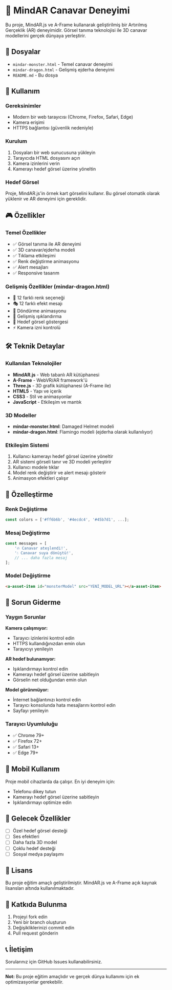 # 🐉 MindAR Canavar Deneyimi

Bu proje, MindAR.js ve A-Frame kullanarak geliştirilmiş bir Artırılmış Gerçeklik (AR) deneyimidir. Görsel tanıma teknolojisi ile 3D canavar modellerini gerçek dünyaya yerleştirir.

## 📁 Dosyalar

- `mindar-monster.html` - Temel canavar deneyimi
- `mindar-dragon.html` - Gelişmiş ejderha deneyimi
- `README.md` - Bu dosya

## 🚀 Kullanım

### Gereksinimler
- Modern bir web tarayıcısı (Chrome, Firefox, Safari, Edge)
- Kamera erişimi
- HTTPS bağlantısı (güvenlik nedeniyle)

### Kurulum
1. Dosyaları bir web sunucusuna yükleyin
2. Tarayıcıda HTML dosyasını açın
3. Kamera izinlerini verin
4. Kamerayı hedef görsel üzerine yöneltin

### Hedef Görsel
Proje, MindAR.js'in örnek kart görselini kullanır. Bu görsel otomatik olarak yüklenir ve AR deneyimi için gereklidir.

## 🎮 Özellikler

### Temel Özellikler
- ✅ Görsel tanıma ile AR deneyimi
- ✅ 3D canavar/ejderha modeli
- ✅ Tıklama etkileşimi
- ✅ Renk değiştirme animasyonu
- ✅ Alert mesajları
- ✅ Responsive tasarım

### Gelişmiş Özellikler (mindar-dragon.html)
- 🌈 12 farklı renk seçeneği
- 🎭 12 farklı efekt mesajı
- 🔄 Döndürme animasyonu
- 💫 Gelişmiş ışıklandırma
- 📱 Hedef görsel göstergesi
- ⚡ Kamera izni kontrolü

## 🛠️ Teknik Detaylar

### Kullanılan Teknolojiler
- **MindAR.js** - Web tabanlı AR kütüphanesi
- **A-Frame** - WebVR/AR framework'ü
- **Three.js** - 3D grafik kütüphanesi (A-Frame ile)
- **HTML5** - Yapı ve içerik
- **CSS3** - Stil ve animasyonlar
- **JavaScript** - Etkileşim ve mantık

### 3D Modeller
- **mindar-monster.html**: Damaged Helmet modeli
- **mindar-dragon.html**: Flamingo modeli (ejderha olarak kullanılıyor)

### Etkileşim Sistemi
1. Kullanıcı kamerayı hedef görsel üzerine yöneltir
2. AR sistemi görseli tanır ve 3D modeli yerleştirir
3. Kullanıcı modele tıklar
4. Model renk değiştirir ve alert mesajı gösterir
5. Animasyon efektleri çalışır

## 🎨 Özelleştirme

### Renk Değiştirme
```javascript
const colors = ['#ff6b6b', '#4ecdc4', '#45b7d1', ...];
```

### Mesaj Değiştirme
```javascript
const messages = [
    '🔥 Canavar ateşlendi!',
    '💧 Canavar suya dönüştü!',
    // ... daha fazla mesaj
];
```

### Model Değiştirme
```html
<a-asset-item id="monsterModel" src="YENİ_MODEL_URL"></a-asset-item>
```

## 🔧 Sorun Giderme

### Yaygın Sorunlar

**Kamera çalışmıyor:**
- Tarayıcı izinlerini kontrol edin
- HTTPS kullandığınızdan emin olun
- Tarayıcıyı yenileyin

**AR hedef bulunamıyor:**
- Işıklandırmayı kontrol edin
- Kamerayı hedef görsel üzerine sabitleyin
- Görselin net olduğundan emin olun

**Model görünmüyor:**
- İnternet bağlantınızı kontrol edin
- Tarayıcı konsolunda hata mesajlarını kontrol edin
- Sayfayı yenileyin

### Tarayıcı Uyumluluğu
- ✅ Chrome 79+
- ✅ Firefox 72+
- ✅ Safari 13+
- ✅ Edge 79+

## 📱 Mobil Kullanım

Proje mobil cihazlarda da çalışır. En iyi deneyim için:
- Telefonu dikey tutun
- Kamerayı hedef görsel üzerine sabitleyin
- Işıklandırmayı optimize edin

## 🔮 Gelecek Özellikler

- [ ] Özel hedef görsel desteği
- [ ] Ses efektleri
- [ ] Daha fazla 3D model
- [ ] Çoklu hedef desteği
- [ ] Sosyal medya paylaşımı

## 📄 Lisans

Bu proje eğitim amaçlı geliştirilmiştir. MindAR.js ve A-Frame açık kaynak lisansları altında kullanılmaktadır.

## 🤝 Katkıda Bulunma

1. Projeyi fork edin
2. Yeni bir branch oluşturun
3. Değişikliklerinizi commit edin
4. Pull request gönderin

## 📞 İletişim

Sorularınız için GitHub Issues kullanabilirsiniz.

---

**Not:** Bu proje eğitim amaçlıdır ve gerçek dünya kullanımı için ek optimizasyonlar gerekebilir. 